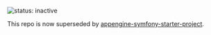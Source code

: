 ![status: inactive](https://img.shields.io/badge/status-inactive-red.svg)

This repo is now superseded by [appengine-symfony-starter-project](https://github.com/GoogleCloudPlatform/appengine-symfony-starter-project).
